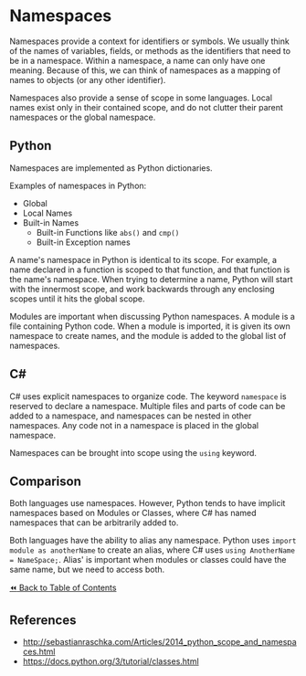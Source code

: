# Namespaces
Namespaces provide a context for identifiers or symbols. We usually think of the names of variables, fields, or methods as the identifiers that need to be in a namespace. Within a namespace, a name can only have one meaning. Because of this, we can think of namespaces as a mapping of names to objects (or any other identifier).

Namespaces also provide a sense of scope in some languages. Local names exist only in their contained scope, and do not clutter their parent namespaces or the global namespace.

## Python
Namespaces are implemented as Python dictionaries.

Examples of namespaces in Python:
- Global
- Local Names
- Built-in Names
  - Built-in Functions like `abs()` and `cmp()`
  - Built-in Exception names

A name's namespace in Python is identical to its scope. For example, a name declared in a function is scoped to that function, and that function is the name's namespace. When trying to determine a name, Python will start with the innermost scope, and work backwards through any enclosing scopes until it hits the global scope.

Modules are important when discussing Python namespaces. A module is a file containing Python code. When a module is imported, it is given its own namespace to create names, and the module is added to the global list of namespaces.

## C#
C# uses explicit namespaces to organize code. The keyword `namespace` is reserved to declare a namespace. Multiple files and parts of code can be added to a namespace, and namespaces can be nested in other namespaces. Any code not in a namespace is placed in the global namespace.

Namespaces can be brought into scope using the `using` keyword.

## Comparison
Both languages use namespaces. However, Python tends to have  implicit namespaces based on Modules or Classes, where C# has named namespaces that can be arbitrarily added to.

Both languages have the ability to alias any namespace. Python uses `import module as anotherName` to create an alias, where C# uses `using AnotherName = NameSpace;`. Alias' is important when modules or classes could have the same name, but we need to access both.

[:rewind: Back to Table of Contents](../README.md) <!-- BackToC -->

## References
- http://sebastianraschka.com/Articles/2014_python_scope_and_namespaces.html
- https://docs.python.org/3/tutorial/classes.html
